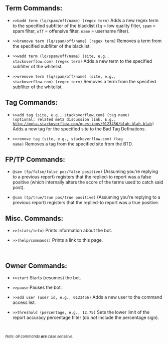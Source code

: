 <h2>Term Commands:</h2>

 - <code>>>badd term (lq/spam/off/name) (regex term)</code> Adds a new regex term to the specified subfilter of the blacklist (<code>lq</code> = low quality filter, <code>spam</code> = spam filter, <code>off</code> = offensive filter, <code>name</code> = username filter). 

 - <code>>>bremove term (lq/spam/off/name) (regex term)</code> Removes a term from the specified subfilter of the blacklist.
 
 - <code>>>wadd term (lq/spam/off/name) (site, e.g., stackoverflow.com) (regex term)</code> Adds a new term to the specified subfilter of the whitelist.
 
 - <code>>>wremove term (lq/spam/off/name) (site, e.g., stackoverflow.com) (regex term)</code> Removes a term from the specified subfilter of the whitelist.
 
<h2>Tag Commands:</h2>

 - <code>>>add tag (site, e.g., stackoverflow.com) (tag name) (optional: related meta discussion link. E.g., http://meta.stackoverflow.com/questions/0123456/blah-blah-blah)</code> Adds a new tag for the specified site to the Bad Tag Definations.
 
 - <code>>>remove tag (site, e.g., stackoverflow.com) (tag name)</code> Removes a tag from the specified site from the BTD.
 
<h2>FP/TP Commands:</h2>

 - <code>@sam (fp/false/false pos/false positive)</code> (Assuming you're replying to a previous report) registers that the replied-to report was a false positive (which internally alters the score of the terms used to catch said post).
 
 - <code>@sam (tp/true/true pos/true positive)</code> (Assuming you're replying to a previous report) registers that the replied-to report was a true positive.
 
<h2>Misc. Commands:</h2>

 - <code>>>(stats/info)</code> Prints information about the bot.
 
 - <code>>>(help/commands)</code> Prints a link to this page.
 
<br>

<h2>Owner Commands:</h2>

 - <code>>>start</code> Starts (resumes) the bot.
 
 - <code>>>pause</code> Pauses the bot.
 
 - <code>>>add user (user id, e.g., 0123456)</code> Adds a new user to the command access list.

 - <code>>>threshold (percentage, e.g., 12.75)</code> Sets the lower limit of the report accuracy percentage filter (do <i>not</i> include the percentage sign).
 
<br>

 <sup><i>Note: all commands <b>are</b> case sensitive.</i></sup>
